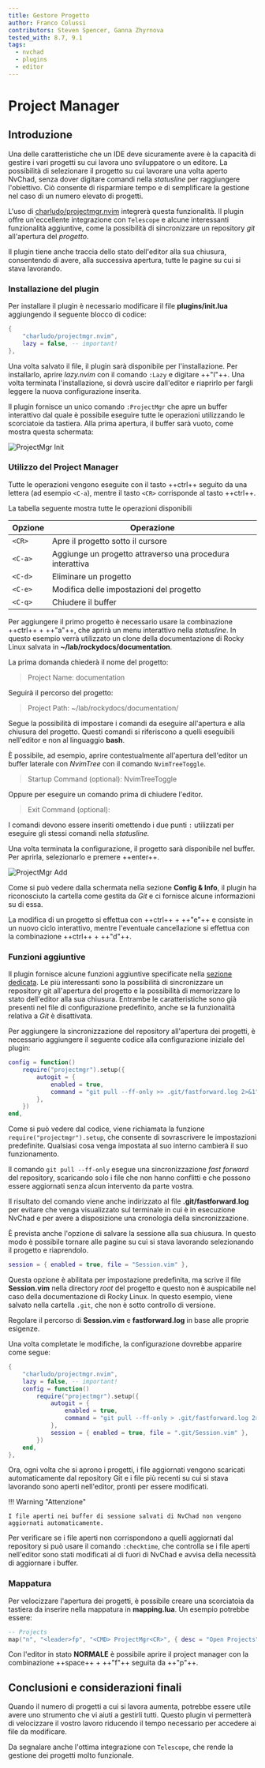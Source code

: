 ```yaml
---
title: Gestore Progetto
author: Franco Colussi
contributors: Steven Spencer, Ganna Zhyrnova
tested_with: 8.7, 9.1
tags:
  - nvchad
  - plugins
  - editor
---
```


# Project Manager

## Introduzione

Una delle caratteristiche che un IDE deve sicuramente avere è la capacità di gestire i vari progetti su cui lavora uno sviluppatore o un editore. La possibilità di selezionare il progetto su cui lavorare una volta aperto NvChad, senza dover digitare comandi nella *statusline* per raggiungere l'obiettivo. Ciò consente di risparmiare tempo e di semplificare la gestione nel caso di un numero elevato di progetti.

L'uso di [charludo/projectmgr.nvim](https://github.com/charludo/projectmgr.nvim) integrerà questa funzionalità. Il plugin offre un'eccellente integrazione con `Telescope` e alcune interessanti funzionalità aggiuntive, come la possibilità di sincronizzare un repository *git* all'apertura del *progetto*.

Il plugin tiene anche traccia dello stato dell'editor alla sua chiusura, consentendo di avere, alla successiva apertura, tutte le pagine su cui si stava lavorando.

### Installazione del plugin

Per installare il plugin è necessario modificare il file **plugins/init.lua** aggiungendo il seguente blocco di codice:

```lua
{
    "charludo/projectmgr.nvim",
    lazy = false, -- important!
},
```

Una volta salvato il file, il plugin sarà disponibile per l'installazione. Per installarlo, aprire *lazy.nvim* con il comando `:Lazy` e digitare ++"I"++. Una volta terminata l'installazione, si dovrà uscire dall'editor e riaprirlo per fargli leggere la nuova configurazione inserita.

Il plugin fornisce un unico comando `:ProjectMgr` che apre un buffer interattivo dal quale è possibile eseguire tutte le operazioni utilizzando le scorciatoie da tastiera. Alla prima apertura, il buffer sarà vuoto, come mostra questa schermata:

![ProjectMgr Init](./images/projectmgr_init.png)

### Utilizzo del Project Manager

Tutte le operazioni vengono eseguite con il tasto ++ctrl++ seguito da una lettera (ad esempio `<C-a`), mentre il tasto `<CR>` corrisponde al tasto ++ctrl++.

La tabella seguente mostra tutte le operazioni disponibili

| Opzione       | Operazione                                                |
| ------------- | --------------------------------------------------------- |
| `<CR>`  | Apre il progetto sotto il cursore                         |
| `<C-a>` | Aggiunge un progetto attraverso una procedura interattiva |
| `<C-d>` | Eliminare un progetto                                     |
| `<C-e>` | Modifica delle impostazioni del progetto                  |
| `<C-q>` | Chiudere il buffer                                        |

Per aggiungere il primo progetto è necessario usare la combinazione ++ctrl++ + ++"a"++, che aprirà un menu interattivo nella *statusline*. In questo esempio verrà utilizzato un clone della documentazione di Rocky Linux salvata in **~/lab/rockydocs/documentation**.

La prima domanda chiederà il nome del progetto:

> Project Name: documentation

Seguirà il percorso del progetto:

> Project Path: ~/lab/rockydocs/documentation/

Segue la possibilità di impostare i comandi da eseguire all'apertura e alla chiusura del progetto. Questi comandi si riferiscono a quelli eseguibili nell'editor e non al linguaggio **bash**.

È possibile, ad esempio, aprire contestualmente all'apertura dell'editor un buffer laterale con *NvimTree* con il comando `NvimTreeToggle`.

> Startup Command (optional): NvimTreeToggle

Oppure per eseguire un comando prima di chiudere l'editor.

> Exit Command (optional):

I comandi devono essere inseriti omettendo i due punti `:` utilizzati per eseguire gli stessi comandi nella *statusline.*

Una volta terminata la configurazione, il progetto sarà disponibile nel buffer. Per aprirla, selezionarlo e premere ++enter++.

![ProjectMgr Add](./images/projectmgr_add.png)

Come si può vedere dalla schermata nella sezione **Config & Info**, il plugin ha riconosciuto la cartella come gestita da *Git* e ci fornisce alcune informazioni su di essa.

La modifica di un progetto si effettua con ++ctrl++ + ++"e"++ e consiste in un nuovo ciclo interattivo, mentre l'eventuale cancellazione si effettua con la combinazione ++ctrl++ + ++"d"++.

### Funzioni aggiuntive

Il plugin fornisce alcune funzioni aggiuntive specificate nella [sezione dedicata](https://github.com/charludo/projectmgr.nvim#%EF%B8%8F-configuration). Le più interessanti sono la possibilità di sincronizzare un repository git all'apertura del progetto e la possibilità di memorizzare lo stato dell'editor alla sua chiusura. Entrambe le caratteristiche sono già presenti nel file di configurazione predefinito, anche se la funzionalità relativa a *Git* è disattivata.

Per aggiungere la sincronizzazione del repository all'apertura dei progetti, è necessario aggiungere il seguente codice alla configurazione iniziale del plugin:

```lua
config = function()
    require("projectmgr").setup({
        autogit = {
            enabled = true,
            command = "git pull --ff-only >> .git/fastforward.log 2>&1",
        },
    })
end,
```

Come si può vedere dal codice, viene richiamata la funzione `require("projectmgr").setup`, che consente di sovrascrivere le impostazioni predefinite. Qualsiasi cosa venga impostata al suo interno cambierà il suo funzionamento.

Il comando `git pull --ff-only` esegue una sincronizzazione *fast forward* del repository, scaricando solo i file che non hanno conflitti e che possono essere aggiornati senza alcun intervento da parte vostra.

Il risultato del comando viene anche indirizzato al file **.git/fastforward.log** per evitare che venga visualizzato sul terminale in cui è in esecuzione NvChad e per avere a disposizione una cronologia della sincronizzazione.

È prevista anche l'opzione di salvare la sessione alla sua chiusura. In questo modo è possibile tornare alle pagine su cui si stava lavorando selezionando il progetto e riaprendolo.

```lua
session = { enabled = true, file = "Session.vim" },
```

Questa opzione è abilitata per impostazione predefinita, ma scrive il file **Session.vim** nella directory *root* del progetto e questo non è auspicabile nel caso della documentazione di Rocky Linux. In questo esempio, viene salvato nella cartella `.git`, che non è sotto controllo di versione.

Regolare il percorso di **Session.vim** e **fastforward.log** in base alle proprie esigenze.

Una volta completate le modifiche, la configurazione dovrebbe apparire come segue:

```lua
{
    "charludo/projectmgr.nvim",
    lazy = false, -- important!
    config = function()
        require("projectmgr").setup({
            autogit = {
                enabled = true,
                command = "git pull --ff-only > .git/fastforward.log 2>&1",
            },
            session = { enabled = true, file = ".git/Session.vim" },
        })
    end,
},
```

Ora, ogni volta che si aprono i progetti, i file aggiornati vengono scaricati automaticamente dal repository Git e i file più recenti su cui si stava lavorando sono aperti nell'editor, pronti per essere modificati.

!!! Warning "Attenzione"

    I file aperti nei buffer di sessione salvati di NvChad non vengono aggiornati automaticamente.

Per verificare se i file aperti non corrispondono a quelli aggiornati dal repository si può usare il comando `:checktime`, che controlla se i file aperti nell'editor sono stati modificati al di fuori di NvChad e avvisa della necessità di aggiornare i buffer.

### Mappatura

Per velocizzare l'apertura dei progetti, è possibile creare una scorciatoia da tastiera da inserire nella mappatura in **mapping.lua**. Un esempio potrebbe essere:

```lua
-- Projects
map("n", "<leader>fp", "<CMD> ProjectMgr<CR>", { desc = "Open Projects" })
```

Con l'editor in stato **NORMALE** è possibile aprire il project manager con la combinazione ++space++ + ++"f"++ seguita da ++"p"++.

## Conclusioni e considerazioni finali

Quando il numero di progetti a cui si lavora aumenta, potrebbe essere utile avere uno strumento che vi aiuti a gestirli tutti. Questo plugin vi permetterà di velocizzare il vostro lavoro riducendo il tempo necessario per accedere ai file da modificare.

Da segnalare anche l'ottima integrazione con `Telescope`, che rende la gestione dei progetti molto funzionale.
